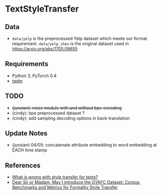 # TextStyleTransfer

## Data

* `data/yelp` is the preprocessed Yelp dataset which meets our format requirement. `data/yelp_shen` is the original dataset used in https://arxiv.org/abs/1705.09655

## Requirements
* Python 3, PyTorch 0.4
* [tqdm](https://github.com/tqdm/tqdm)

## TODO

* ~~(junxian): noise module with and without bpe encoding~~
* (cindy): bpe preprocessed dataset ?
* (cindy): add sampling decoding options in back-translation


## Update Notes
* (junxian) 04/05: concatenate attribute embedding to word embedding at EACH time stamp

## References
* [What is wrong with style transfer for texts?](https://arxiv.org/abs/1808.04365)
* [Dear Sir or Madam, May I introduce the GYAFC Dataset: Corpus, Benchmarks and Metrics for Formality Style Transfer](https://arxiv.org/abs/1803.06535)
